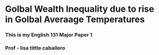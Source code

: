 # Golbal Wealth Inequality due to rise in Golbal Averaage Temperatures
### This is my English 131 Major Paper 1
### Prof - lisa tittle caballero
